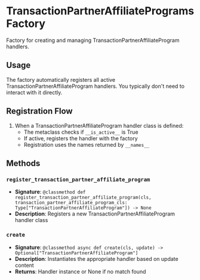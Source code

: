 # TransactionPartnerAffiliateProgramsFactory

Factory for creating and managing TransactionPartnerAffiliateProgram handlers.

## Usage

The factory automatically registers all active TransactionPartnerAffiliateProgram handlers. 
You typically don't need to interact with it directly.

## Registration Flow

1. When a TransactionPartnerAffiliateProgram handler class is defined:
   - The metaclass checks if `__is_active__` is True
   - If active, registers the handler with the factory
   - Registration uses the names returned by `__names__`

## Methods

### `register_transaction_partner_affiliate_program`
- **Signature**: `@classmethod def register_transaction_partner_affiliate_program(cls, transaction_partner_affiliate_program_cls: Type["TransactionPartnerAffiliateProgram"]) -> None`
- **Description**: Registers a new TransactionPartnerAffiliateProgram handler class

### `create`
- **Signature**: `@classmethod async def create(cls, update) -> Optional["TransactionPartnerAffiliateProgram"]`
- **Description**: Instantiates the appropriate handler based on update content
- **Returns**: Handler instance or None if no match found
